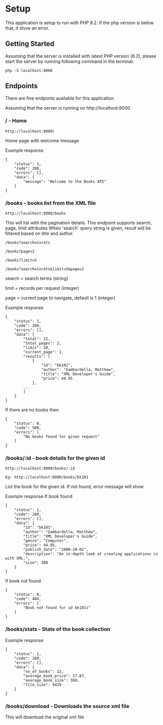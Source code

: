# Setup
This application is setup to run with PHP 8.2. If the php version is below that, it show an error.

## Getting Started

Assuming that the server is installed with latest PHP version (8.2), please start the server by running following command in the terminal.

```
php -S localhost:8000
```

## Endpoints

There are five endponts available for this application

Assuming that the server is running on http://localhost:8000

### / - Home
```
http://localhost:8000/
```
Home page with welcome message

Example response 
```
{
    "status": 1,
    "code": 200,
    "errors": [],
    "data": {
        "message": "Welcome to the Books API"
    }
}
```

### /books - books list from the XML file
```
http://localhost:8000/books
```
This will list with the pagination details. This endpoint supports search, page, limit attributes
When 'search' query string is given, result will be filtered based on title and author.

```
/books?search=Corets
```

```
/books?page=2
```

```
/books?limit=5
```

```
/books?search=Corets&limit=5&page=2
```

search = search terms (string)

limit = records per request (integer)

page = current page to navigate, default is 1 (integer)

Example response 
```
{
    "status": 1,
    "code": 200,
    "errors": [],
    "data": {
        "total": 12,
        "total_pages": 2,
        "limit": 10,
        "current_page": 1,
        "results": [
            {
                "id": "bk101",
                "author": "Gambardella, Matthew",
                "title": "XML Developer's Guide",
                "price": 44.95
            },
        ...
        ]
    }
}
```
If there are no books then
```
{
    "status": 0,
    "code": 500,
    "errors": [
        "No books found for given request"
    ]
}
```

### /books/:id - book details for the given id
```
http://localhost:8000/books/:id 
```
```
Eg: http://localhost:8000/books/bk101
```

List the book for the given id. If not found, error message will show 

Example response 
If book found
```
{
    "status": 1,
    "code": 200,
    "errors": [],
    "data": {
        "id": "bk101",
        "author": "Gambardella, Matthew",
        "title": "XML Developer's Guide",
        "genre": "Computer",
        "price": 44.95,
        "publish_date": "2000-10-01",
        "description": "An in-depth look at creating applications \n      with XML.",
        "size": 308
    }
}
```

If book not found
```
{
    "status": 0,
    "code": 404,
    "errors": [
        "Book not found for id bk101s"
    ]
}
```

### /books/stats - Stats of the book collection
Example response 
```
{
    "status": 1,
    "code": 200,
    "errors": [],
    "data": {
        "no_of_books": 12,
        "average_book_price": 17.87,
        "average_book_size": 360,
        "file_size": 4429
    }
}
```

### /books/download - Downloads the source xml file
This will download the original xml file